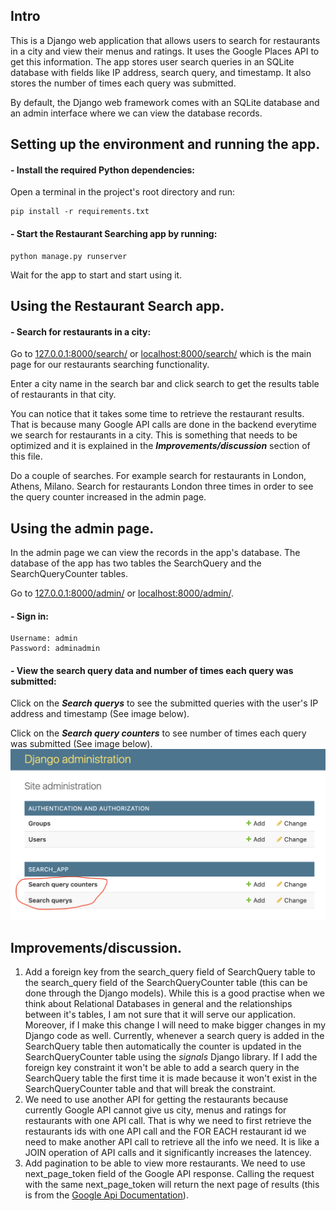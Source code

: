 ## Intro

This is a Django web application that allows users
to search for restaurants in a city and view their menus and ratings. It uses the Google Places API to get this information.
The app stores user search queries in an SQLite database with fields like IP address, search query, and timestamp.
It also stores the number of times each query was submitted.

By default, the Django web framework comes with an SQLite database and an admin interface where we can view the database
records.

## Setting up the environment and running the app.

#### - Install the required Python dependencies:
Open a terminal in the project's root directory and run:
```
pip install -r requirements.txt  
```
#### - Start the Restaurant Searching app by running:
```
python manage.py runserver
```
Wait for the app to start and start using it.
## Using the Restaurant Search app.

#### - Search for restaurants in a city:
Go to [127.0.0.1:8000/search/](127.0.0.1:8000/search/) or [localhost:8000/search/](localhost:8000/search/)
which is the main page for our restaurants searching functionality.

Enter a city name in the search bar and click search to get the results table of restaurants in that city.

You can notice that it takes some time to retrieve the restaurant results. That is because many Google 
API calls are done in the backend everytime we search for restaurants in a city. This is something that needs to be optimized
and it is explained in the **_Improvements/discussion_** section of this file.

Do a couple of searches. For example search for restaurants in London, Athens, Milano. 
Search for restaurants London three times in  order to see the query counter increased in the admin page. 

## Using the admin page.
In the admin page we can view the records in the app's database.
The database of the app has two tables the SearchQuery and the SearchQueryCounter tables.

Go to [127.0.0.1:8000/admin/](127.0.0.1:8000/admin/) or [localhost:8000/admin/](localhost:8000/admin/).
#### - Sign in:
```
Username: admin 
Password: adminadmin
```
#### - View the search query data and number of times each query was submitted:

Click on the **_Search querys_** to see the submitted queries with the user's IP address 
and timestamp (See image below).

Click on the **_Search query counters_** to see number of times each query was submitted (See image below).
![](images/admin_page.png)



## Improvements/discussion.

1. Add a foreign key from the search_query field of SearchQuery table to the search_query field of the 
SearchQueryCounter table (this can be done through the Django models). While this is a good practise when
we think about Relational Databases in general and the relationships between it's tables, I am not sure that it will
serve our application. 
Moreover, if I make this change I will need to make bigger changes in my Django code as well.
Currently, whenever a search query is added in the SearchQuery table then automatically the counter
is updated in the SearchQueryCounter table using the _signals_ Django library. If I add the foreign key 
constraint it won't be able to add a search query in the SearchQuery table the first time it is made because it won't 
exist in the SearchQueryCounter table and that will break the constraint.
2. We need to use another API for getting the restaurants because currently Google API cannot give us 
city, menus and ratings for restaurants with one API call. That is why we need to first retrieve the restaurants ids 
with one API call and the FOR EACH restaurant id we need to make another API call to retrieve all the info we need. 
It is like a JOIN operation of API calls and it significantly increases the latencey.
3. Add pagination to be able to view more restaurants. We need to use next_page_token field of the Google API response.
Calling the request with the same next_page_token will return the next page of results (this is from the 
[Google Api Documentation](https://developers.google.com/maps/documentation/places/web-service/search-text)).

   